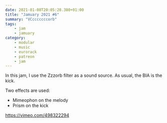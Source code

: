```yaml
---
date: 2021-01-08T20:05:28.380+01:00
title: "Jamuary 2021 #6"
summary: "VCcccccccorb"
tags:
    - jam
    - jamuary
category:
    - modular
    - music
    - eurorack
    - patreon
    - jam
---
```

In this jam, I use the Zzzorb filter as a sound source. As usual, the BIA is the
kick.

Two effects are used:

- Mimeophon on the melody
- Prism on the kick

https://vimeo.com/498322294
